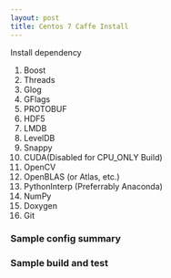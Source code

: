 ```yaml
---
layout: post
title: Centos 7 Caffe Install
---
```





Install dependency

1. Boost
2. Threads
3. Glog
4. GFlags
5. PROTOBUF
6. HDF5
7. LMDB
8. LevelDB
9. Snappy
10. CUDA(Disabled for CPU_ONLY Build)
11. OpenCV
12. OpenBLAS (or Atlas, etc.)
13. PythonInterp (Preferrably Anaconda)
14. NumPy
15. Doxygen
16. Git

### Sample config summary

<code data-gist-id="7422790021035015eb0c"></code>


### Sample build and test
 
<code data-gist-id="2f1cfbd923ac307128af"></code>

